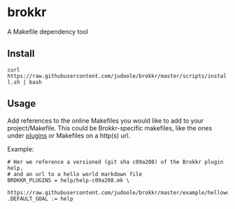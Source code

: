# brokkr
A Makefile dependency tool

## Install
`curl https://raw.githubusercontent.com/judoole/brokkr/master/scripts/install.sh | bash`

## Usage
Add references to the online Makefiles you would like to add to your project/Makefile. This could be Brokkr-specific makefiles, like the ones under [plugins](https://github.com/judoole/brokkr/tree/master/plugins/) or Makefiles on a http(s) url.

Example:
```
# Her we reference a versioned (git sha c09a208) of the Brokkr plugin help, 
# and an url to a hello world markdown file
BROKKR_PLUGINS = help/help-c09a208.mk \
                 https://raw.githubusercontent.com/judoole/brokkr/master/example/helloworld.mk
.DEFAULT_GOAL := help
```
